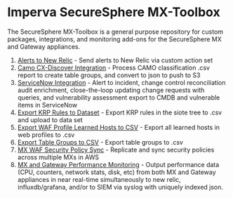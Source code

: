# Imperva SecureSphere MX-Toolbox

The SecureSphere MX-Toolbox is a general purpose repository for custom packages, integrations, and monitoring add-ons for the SecureSphere MX and Gateway appliances.  

1. [Alerts to New Relic](https://github.com/imperva/mx-toolbox/tree/master/servicenow/alert_to_incident) - Send alerts to New Relic via custom action set
1. [Camo CX-Discover Integration](https://github.com/imperva/mx-toolbox/tree/master/cx-discover) - Process CAMO classification .csv report to create table groups, and convert to json to push to S3
1. [ServiceNow Integration](https://github.com/imperva/mx-toolbox/tree/master/servicenow) - Alert to incident, change control reconciliation audit enrichment, close-the-loop updating change requests with queries, and vulnerability assessment export to CMDB and vulnerable items in ServiceNow 
1. [Export KRP Rules to Dataset](https://github.com/imperva/mx-toolbox/tree/master/export-KRP-rules-to-dataset) - Export KRP rules in the siote tree to .csv and upload to data set
1. [Export WAF Profile Learned Hosts to CSV](https://github.com/imperva/mx-toolbox/tree/master/export-learned-hosts) - Export all learned hosts in web profiles to .csv
1. [Export Table Groups to CSV](https://github.com/imperva/mx-toolbox/tree/master/export-table-groups-to-csv) - Export table groups to .csv
1. [MX WAF Security Policy Sync](https://github.com/imperva/mx-toolbox/tree/master/mx-policy-sync) - Replicate and sync security policies across multiple MXs in AWS
1. [MX and Gateway Performance Monitoring](https://github.com/imperva/mx-toolbox/tree/master/performance-monitoring) - Output performance data (CPU, counters, network stats, disk, etc) from both MX and Gateway appliances in near real-time simultaneously to new relic, influxdb/grafana, and/or to SIEM via syslog with uniquely indexed json.
